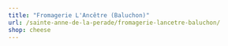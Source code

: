 ```yaml
---
title: "Fromagerie L'Ancêtre (Baluchon)"
url: /sainte-anne-de-la-perade/fromagerie-lancetre-baluchon/
shop: cheese
---
```

